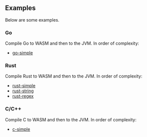 ## Examples

Below are some examples.

### Go

Compile Go to WASM and then to the JVM. In order of complexity:

* [go-simple](go-simple)

### Rust

Compile Rust to WASM and then to the JVM. In order of complexity:

* [rust-simple](rust-simple)
* [rust-string](rust-string)
* [rust-regex](rust-regex)

### C/C++

Compile C to WASM and then to the JVM. In order of complexity:

* [c-simple](c-simple)